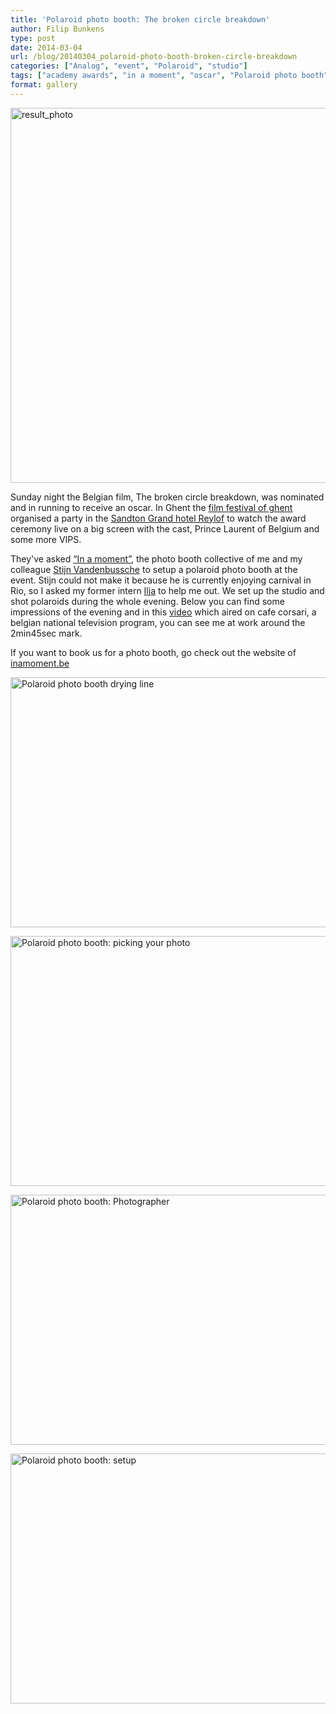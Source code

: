 ```yaml
---
title: 'Polaroid photo booth: The broken circle breakdown'
author: Filip Bunkens
type: post
date: 2014-03-04
url: /blog/20140304_polaroid-photo-booth-broken-circle-breakdown
categories: ["Analog", "event", "Polaroid", "studio"]
tags: ["academy awards", "in a moment", "oscar", "Polaroid photo booth", "Polaroid", "The broken circle breakdown"]
format: gallery
---
```

[<img src="/wp-content/uploads/2014/03/result_photo-600x600.jpg" alt="result_photo" width="600" height="600" class="alignnone size-large wp-image-1158" />][1]

Sunday night the Belgian film, The broken circle breakdown, was nominated and in running to receive an oscar. In Ghent the <a href="http://www.filmfestival.be" title="Film Fest Ghent" rel="contact met">film festival of ghent</a> organised a party in the  <a href="http://www.sandton.eu/en/gent" title="Sandton Grand Hotel Reylof" rel="contact met">Sandton Grand hotel Reylof</a> to watch the award ceremony live on a big screen with the cast, Prince Laurent of Belgium and some more VIPS.

They've asked <a href="http://www.inamoment.be" title="In a moment photography" rel="met contact friend">&#8220;In a moment&#8221;</a>, the photo booth collective of me and my colleague <a href="http://www.nowforever.be" title="Huwelijk event en fashion fotografie" rel="contact met friend">Stijn Vandenbussche</a> to setup a polaroid photo booth at the event. Stijn could not make it because he is currently enjoying carnival in Rio, so I asked my former intern <a href="https://www.facebook.com/Ilja.Vladimirovitsj.Photography" title="Ilja Vladimirovitsj Photography" rel="contact met friend">Ilja</a> to help me out. We set up the studio and shot polaroids during the whole evening. Below you can find some impressions of the evening and in this <a href="http://www.een.be/programmas/cafe-corsari/broken-circle" title="Eén - Café Corsari" rel="contact">video</a> which aired on cafe corsari, a belgian national television program, you can see me at work around the 2min45sec mark.

If you want to book us for a photo booth, go check out the website of <a href="http://www.inamoment.be" title="In a moment photography" rel="met contact friend">inamoment.be</a>

[<img src="/wp-content/uploads/2014/03/Vladimirovitsj_Photography-37-600x400.jpg" alt="Polaroid photo booth drying line" width="600" height="400" class="alignnone size-large wp-image-1160" />][2]

[<img src="/wp-content/uploads/2014/03/Vladimirovitsj_Photography-69-600x400.jpg" alt="Polaroid photo booth: picking your photo" width="600" height="400" class="alignnone size-large wp-image-1161" />][3]

[<img src="/wp-content/uploads/2014/03/Vladimirovitsj_Photography-74-600x400.jpg" alt="Polaroid photo booth: Photographer" width="600" height="400" class="alignnone size-large wp-image-1162" />][4]

[<img src="/wp-content/uploads/2014/03/Vladimirovitsj_Photography-72-600x400.jpg" alt="Polaroid photo booth: setup" width="600" height="400" class="alignnone size-large wp-image-1163" />][5]

 [1]: /wp-content/uploads/2014/03/result_photo.jpg
 [2]: /wp-content/uploads/2014/03/Vladimirovitsj_Photography-37.jpg
 [3]: /wp-content/uploads/2014/03/Vladimirovitsj_Photography-69.jpg
 [4]: /wp-content/uploads/2014/03/Vladimirovitsj_Photography-74.jpg
 [5]: /wp-content/uploads/2014/03/Vladimirovitsj_Photography-72.jpg